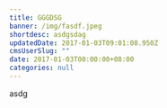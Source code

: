 ```yaml
---
title: GGGDSG
banner: /img/fasdf.jpeg
shortdesc: asdgsdag
updatedDate: 2017-01-03T09:01:08.950Z
cmsUserSlug: ""
date: 2017-01-03T00:00:00+08:00
categories: null
---
```


asdg